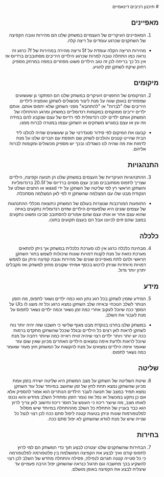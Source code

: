 <div dir="auto">
# תיכנון רכיבים דינאמיים

## מאפיינים
1) המאפיינים העיקריים של העצמיים במשחק שלנו הם מהירות וגובה הקפיצה של השחקנים שכרגע עומדים על ריצה קלה.
* מהירות הריצה הקלה עומדת על 5f וריצה מהירה במהירות של 7f כרגע זה נראה כמו התחלה טובה למרות שכרגע הילדים היריבים מסתובבים ברדיוס אז אין כל כך בריחה לכן זה טוב הילדים פשוט מפוזרים במפה במרחק מספיק רחוק שיקח לשחקן זמן להגיע.

## מיקומים
2) המיקומים של החפציים העיקרים במשחק שלנו הם המתקני גן שעשועים שמפוזרים באופן שווה על מנת ליצור מכשולים לשחקן ואופציה לילדים היריבים שלו "לברוח" או "להתחבא" מפני השחקן שלא יתפוס אותם.
אותם ילדים יריבים ממוקמים במקומות רנדומליים במשחק ומרגע ההתחלה של המשחק אותם ילדים ילכו רנדומלית לפי רדיוס של עצם שנקבע להם במידה וזה עץ או עצם במגרש משחקים או השחקן עצמו במטרה לברוח ממנו.
* קבענו את המיקום לפי סידור סטנדרטי של גן שעשועים שהיה לכולנו ליד הבית שהיינו קטנים והולכים לשחק שם תופסת עם חברים שלנו על מנת לדמות את מה שהיה לנו כשגדלנו ובכך יש מספיק מכשולים ומקומות לברוח אליהם.

## התנהגויות
3) ההתנהגויות העיקריות של העצמים במשחק שלנו הן תנועה וקפיצה, הילדים שצריך לתפוס מסתובבים סביב עצם מסוים ברדיוס של 20.5f ברנדומליות והשחקן הראשי רץ לפי שליטה של השחקן על ידי wasd או החצים ושולט על הנקודת מבט שלו עם המצלמה שהשחקן זז לפי לאן המצלמה מסתכלת.
* התופעות המורכבות שנוצרות בעולם של המשחק כתוצאה מכללי ההתנהגות של עצמים שונים היא שלפעמיים הילדים שזזים רנדומלית נתקעים באיזה שהוא עצם אחר או אותו עצם שהם אמורים להסתובב סביבו ופשוט נתקעים במצב שהם זזים לכיוונו אבל הם בעצם תקועים בתוכו.

## כלכלה
4) מבחינת כלכלה כרגע אין לנו מערכת כלכלית במשחק אך ניתן להתאים מערכת כזאת על מנת לקנות דמויות שונות שיכולות לשמש בתור השחקן הראשי ולהם לתת מאפיינים שונים של מהירות וגובה קפיצה וניתן גם לממש דמויות מיוחדות שניתן לרכוש בכסף אמיתי שקונים מחוץ למשחק ואז מקבלים יתרון יותר גדול.

## מידע
5) המידע שזמין לשחקן בכל רגע נתון הוא כמה ילדים נשאר לתפוס, מה הזמן הנותר לשלב הנוכחי ובאיזה שלב השחקן נמצא כרגע וכל זה מוצג לו בUI על המסך ככה שיוכל לעקוב אחרי כמה זמן נשאר וכמה ילדים נשאר לתפוס על מנת לעבור את השלב.
* במשחק שלנו בחרנו בנוקדת מבט מגוף שלישי כי חשבנו שזה יהיה יותר נוח לשחקן לראות לאן רצים כל הילדים ובגלל שככל שהשחקן מתקדם ברמות ככה יש יותר ויותר ילדים רצוי שיהיה זווית ראייה כמה שיותר רחבה על מנת שיוכל לראות ולדעת איפה נמצאים הילדים האחרים מכיוון שאין שום עזר שאומר איפה הילדים נמצאים על מנת להקשות על המשחק חוץ מעזר שאומר כמה נשאר לתפוס.

## שליטה
6) שיטת השליטה של השחקן על מצב המשחק היא שליטה ישירה בזמן אמת מכיוון שהשחקן נמצא תחת לחץ של זמן שחושב במיוחד שכל עוד השחקן נמצא תמיד במצב של תנועה לעבר הילדים הנותרים הוא אמור להספיק אלא אם כן נתקע במכשול או נפל ואז נגמר הזמן ומתחיל השלב מחדש והוא נכנס לאותו מצב, מה שיוצר ריכוז כי העונש על חוסר ריכוז וחישוב לאן צריך לרוץ הוא כבד בעניין של התחלת כל השלב מההתחלה במיוחד שיש מסלול לפלטפורמות שונות וניתן בטעות קטנה ליפול סתם ככה לכן רצוי לנצל כל שנייה שיש על מנת לוודא שהשחקן לא יפול סתם ככה.

## בחירות
7) הבחירות שהשחקנים שלנו יצטרכו לבצע תוך כדי המשחק הם למי לרוץ לתפוס קודם ואיך לבצע את הקפיצה המושלמת בין פלטפורמה לפלטפורמה כי כל סטייה קטנה תגרום לנפילה, פסילה והתחלה מחדש של השלב לכן רצוי להשקיע בכך מחשבה וגם תרגול כנראה שהשחקן יפול הרבה פעמיים עד שיצליח לבצע את הקפיצה באופן מושלם.
</div>

